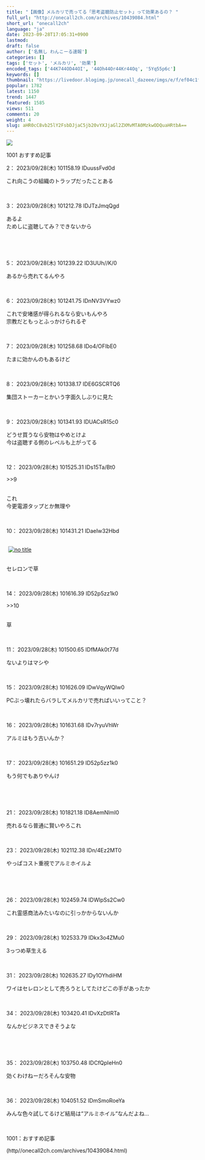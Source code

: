 ```yaml
---
title: "【画像】メルカリで売ってる「思考盗聴防止セット」って効果あるの？ "
full_url: "http://onecall2ch.com/archives/10439084.html"
short_url: "onecall2ch"
language: "ja"
date: 2023-09-28T17:05:31+0900
lastmod: 
draft: false
author: ['名無し わんこーる速報']
categories: []
tags: ['セット', 'メルカリ', '効果']
encoded_tags: ['44K744OD44OI', '44Oh44Or44Kr44Oq', '5Yq55p6c']
keywords: []
thumbnail: "https://livedoor.blogimg.jp/onecall_dazeee/imgs/e/f/ef04c1f2-s.jpg"
popular: 1782
latest: 1150
trend: 1447
featured: 1585
views: 511
comments: 20
weight: 4
slug: aHR0cC8vb25lY2FsbDJjaC5jb20vYXJjaGl2ZXMvMTA0MzkwODQuaHRtbA==
---
```


![](https://livedoor.blogimg.jp/onecall_dazeee/imgs/e/f/ef04c1f2-s.jpg)

<div> <p class='name2'> 1001 おすすめ記事</p> <p class='name2'>2： 2023/09/28(木) 101158.19 IDuussFvd0d</p><p class='onecall'> これ向こうの組織のトラップだったことある <br></p><br> <p class='name2'>3： 2023/09/28(木) 101212.78 IDJTzJmqQgd</p><p class='onecall'><p> あるよ <br> ためしに盗聴してみ？できないから </p><br></p><br> <p class='name2'>5： 2023/09/28(木) 101239.22 ID3UUh//K/0</p><p class='onecall'> あるから売れてるんやろ <br></p><br> <p class='name2'>6： 2023/09/28(木) 101241.75 IDnNV3VYwz0</p><p class='onecall'> これで安堵感が得られるなら安いもんやろ <br> 宗教だともっとふっかけられるぞ <br></p><br> <p class='name2'>7： 2023/09/28(木) 101258.68 IDo4/OFIbE0</p><p class='onecall'> たまに効かんのもあるけど <br></p><br> <p class='name2'>8： 2023/09/28(木) 101338.17 IDE6GSCRTQ6</p><p class='onecall'> 集団ストーカーとかいう字面久しぶりに見た <br></p><br> <p class='name2'>9： 2023/09/28(木) 101341.93 IDUACsR15c0</p><p class='onecall'> どうせ買うなら安物はやめとけよ <br> 今は盗聴する側のレベルも上がってる <br></p><br> <p class='name2'>12： 2023/09/28(木) 101525.31 IDs15Ta/Bt0</p><p class='onecall'> <p class='anchor'>>>9</p> <br> これ <br> 今更電源タップとか無理や <br></p><br> <p class='name2'>10： 2023/09/28(木) 101431.21 IDaeIw32Hbd</p><br> <a href='https//livedoor.blogimg.jp/onecall_dazeee/imgs/8/4/84bde004.jpg' target='_blank'><img src='https//livedoor.blogimg.jp/onecall_dazeee/imgs/8/4/84bde004-s.jpg' alt='no title' class='image pict' border='0' hspace='5'></a><br> <br><p>セレロンで草</p><br> <p class='name2'>14： 2023/09/28(木) 101616.39 ID52p5zz1k0</p><p class='onecall'> <p class='anchor'>>>10</p> <br> 草 <br></p><br> <p class='name2'>11： 2023/09/28(木) 101500.65 IDfMAk0t77d</p><p class='onecall'> ないよりはマシや <br></p><br> <p class='name2'>15： 2023/09/28(木) 101626.09 IDwVqyWQIw0</p><p class='onecall'> PCぶっ壊れたらバラしてメルカリで売ればいいってこと？ <br></p><br> <p class='name2'>16： 2023/09/28(木) 101631.68 IDv7ryuVhWr</p><p class='onecall'> アルミはもう古いんか？ <br></p><br> <p class='name2'>17： 2023/09/28(木) 101651.29 ID52p5zz1k0</p><p class='onecall'><p> もう何でもありやんけ </p><br></p><br> <p class='name2'>21： 2023/09/28(木) 101821.18 ID8AemNlmI0</p><p class='onecall'> 売れるなら普通に賢いやろこれ <br></p><br> <p class='name2'>23： 2023/09/28(木) 102112.38 IDn/4Ez2MT0</p><p class='onecall'><p> やっぱコスト重視でアルミホイルよ </p><br></p><br> <p class='name2'>26： 2023/09/28(木) 102459.74 IDWlpSs2Cw0</p><p class='onecall'> これ霊感商法みたいなのに引っかからないんか <br></p><br> <p class='name2'>29： 2023/09/28(木) 102533.79 IDkx3o4ZMu0</p><p class='onecall'> 3っつめ草生える <br></p><br> <p class='name2'>31： 2023/09/28(木) 102635.27 IDy1OYhdiHM</p><p class='onecall'> ワイはセレロンとして売ろうとしてたけどこの手があったか <br></p><br> <p class='name2'>34： 2023/09/28(木) 103420.41 IDvXzDtIRTa</p><p class='onecall'><p> なんかビジネスできそうよな </p><br></p><br> <p class='name2'>35： 2023/09/28(木) 103750.48 IDCfQpIeHn0</p><p class='onecall'> 効くわけねーだろそんな安物 <br></p><br> <p class='name2'>36： 2023/09/28(木) 104051.52 IDmSmoRoeYa</p><p class='onecall'> みんな色々試してるけど結局は“アルミホイル“なんだよね… <br></p><br> <p class='name2'>1001：おすすめ記事</p> </div>

(http//onecall2ch.com/archives/10439084.html)
